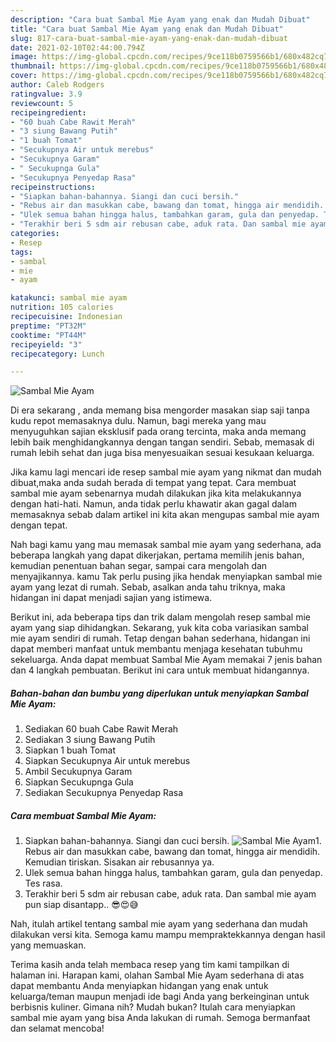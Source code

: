```yaml
---
description: "Cara buat Sambal Mie Ayam yang enak dan Mudah Dibuat"
title: "Cara buat Sambal Mie Ayam yang enak dan Mudah Dibuat"
slug: 817-cara-buat-sambal-mie-ayam-yang-enak-dan-mudah-dibuat
date: 2021-02-10T02:44:00.794Z
image: https://img-global.cpcdn.com/recipes/9ce118b0759566b1/680x482cq70/sambal-mie-ayam-foto-resep-utama.jpg
thumbnail: https://img-global.cpcdn.com/recipes/9ce118b0759566b1/680x482cq70/sambal-mie-ayam-foto-resep-utama.jpg
cover: https://img-global.cpcdn.com/recipes/9ce118b0759566b1/680x482cq70/sambal-mie-ayam-foto-resep-utama.jpg
author: Caleb Rodgers
ratingvalue: 3.9
reviewcount: 5
recipeingredient:
- "60 buah Cabe Rawit Merah"
- "3 siung Bawang Putih"
- "1 buah Tomat"
- "Secukupnya Air untuk merebus"
- "Secukupnya Garam"
- " Secukupnga Gula"
- "Secukupnya Penyedap Rasa"
recipeinstructions:
- "Siapkan bahan-bahannya. Siangi dan cuci bersih."
- "Rebus air dan masukkan cabe, bawang dan tomat, hingga air mendidih. Kemudian tiriskan. Sisakan air rebusannya ya."
- "Ulek semua bahan hingga halus, tambahkan garam, gula dan penyedap. Tes rasa."
- "Terakhir beri 5 sdm air rebusan cabe, aduk rata. Dan sambal mie ayam pun siap disantapp.. 😎😍😅"
categories:
- Resep
tags:
- sambal
- mie
- ayam

katakunci: sambal mie ayam 
nutrition: 105 calories
recipecuisine: Indonesian
preptime: "PT32M"
cooktime: "PT44M"
recipeyield: "3"
recipecategory: Lunch

---
```



![Sambal Mie Ayam](https://img-global.cpcdn.com/recipes/9ce118b0759566b1/680x482cq70/sambal-mie-ayam-foto-resep-utama.jpg)

Di era  sekarang , anda memang bisa mengorder masakan siap saji tanpa kudu repot memasaknya dulu. Namun, bagi mereka yang mau menyuguhkan sajian eksklusif pada orang tercinta, maka anda memang lebih baik menghidangkannya dengan tangan sendiri. Sebab, memasak di rumah lebih sehat dan juga bisa menyesuaikan sesuai kesukaan keluarga.

Jika kamu lagi mencari ide resep sambal mie ayam yang nikmat dan mudah dibuat,maka anda sudah berada di tempat yang tepat. Cara membuat sambal mie ayam  sebenarnya mudah dilakukan jika kita melakukannya dengan hati-hati. Namun, anda tidak perlu khawatir akan gagal dalam memasaknya 
sebab dalam artikel ini kita akan mengupas sambal mie ayam dengan tepat.  



Nah bagi kamu yang mau memasak sambal mie ayam yang sederhana, ada beberapa langkah yang dapat dikerjakan, pertama memilih jenis bahan, kemudian penentuan bahan segar, sampai cara mengolah dan menyajikannya. kamu Tak perlu pusing jika hendak menyiapkan sambal mie ayam yang lezat di rumah. Sebab, asalkan anda  tahu triknya, maka hidangan ini dapat menjadi sajian yang istimewa.

Berikut ini, ada beberapa tips dan trik dalam mengolah resep sambal mie ayam yang siap dihidangkan. Sekarang, yuk kita coba variasikan sambal mie ayam sendiri di rumah. Tetap dengan bahan sederhana, hidangan ini dapat memberi manfaat untuk membantu menjaga kesehatan tubuhmu sekeluarga. Anda dapat membuat Sambal Mie Ayam memakai 7 jenis bahan dan 4 langkah pembuatan. Berikut ini cara untuk membuat hidangannya.

<!--inarticleads1-->

##### Bahan-bahan dan bumbu yang diperlukan untuk menyiapkan Sambal Mie Ayam:

1. Sediakan 60 buah Cabe Rawit Merah
1. Sediakan 3 siung Bawang Putih
1. Siapkan 1 buah Tomat
1. Siapkan Secukupnya Air untuk merebus
1. Ambil Secukupnya Garam
1. Siapkan  Secukupnga Gula
1. Sediakan Secukupnya Penyedap Rasa




<!--inarticleads2-->

##### Cara membuat Sambal Mie Ayam:

1. Siapkan bahan-bahannya. Siangi dan cuci bersih.
<img src="https://img-global.cpcdn.com/steps/17b96ab46df39936/160x128cq70/sambal-mie-ayam-langkah-memasak-1-foto.jpg" alt="Sambal Mie Ayam">1. Rebus air dan masukkan cabe, bawang dan tomat, hingga air mendidih. Kemudian tiriskan. Sisakan air rebusannya ya.
1. Ulek semua bahan hingga halus, tambahkan garam, gula dan penyedap. Tes rasa.
1. Terakhir beri 5 sdm air rebusan cabe, aduk rata. Dan sambal mie ayam pun siap disantapp.. 😎😍😅




Nah, itulah artikel tentang  sambal mie ayam  yang sederhana dan mudah dilakukan versi kita. Semoga kamu mampu mempraktekkannya dengan hasil yang memuaskan. 

Terima kasih anda telah membaca resep yang tim kami tampilkan di halaman ini. Harapan kami, olahan  Sambal Mie Ayam sederhana di atas dapat membantu Anda menyiapkan hidangan yang enak untuk keluarga/teman maupun menjadi ide bagi Anda yang berkeinginan untuk berbisnis kuliner. Gimana nih? Mudah bukan? Itulah cara menyiapkan sambal mie ayam yang bisa Anda lakukan di rumah. Semoga bermanfaat dan selamat mencoba!

